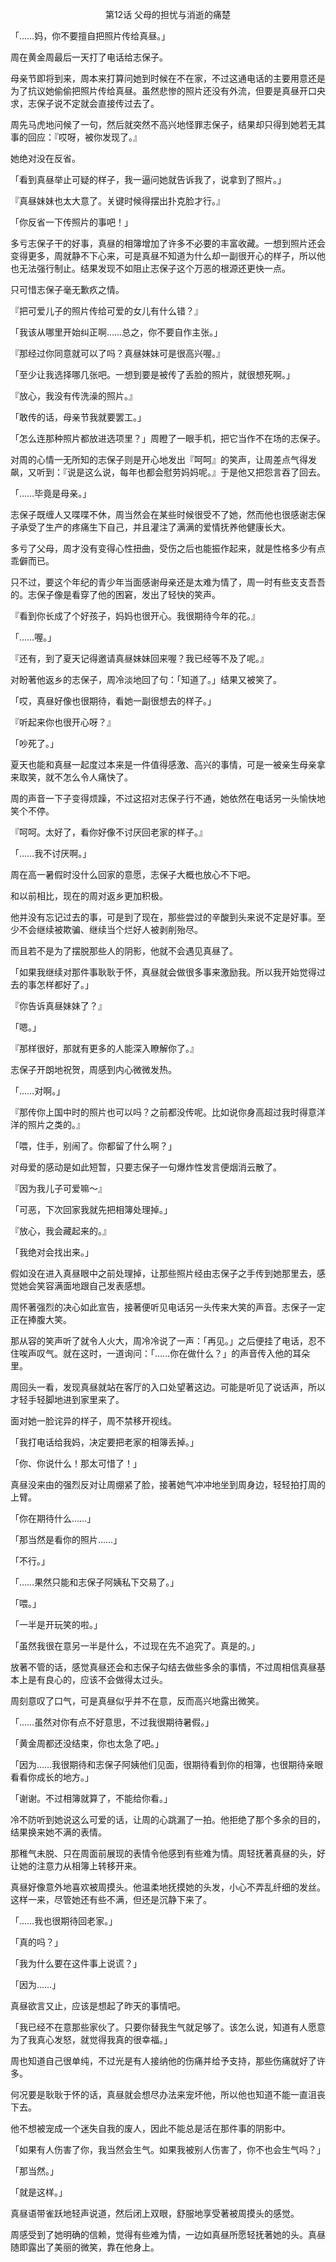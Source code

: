 <p align="center">第12话 父母的担忧与消逝的痛楚</p>

「……妈，你不要擅自把照片传给真昼。」

周在黄金周最后一天打了电话给志保子。

母亲节即将到来，周本来打算问她到时候在不在家，不过这通电话的主要用意还是为了抗议她偷偷把照片传给真昼。虽然悲惨的照片还没有外流，但要是真昼开口央求，志保子说不定就会直接传过去了。

周先马虎地问候了一句，然后就突然不高兴地怪罪志保子，结果却只得到她若无其事的回应：『哎呀，被你发现了。』

她绝对没在反省。

「看到真昼举止可疑的样子，我一逼问她就告诉我了，说拿到了照片。」

『真昼妹妹也太大意了。关键时候得摆出扑克脸才行。』

「你反省一下传照片的事吧！」

多亏志保子干的好事，真昼的相簿增加了许多不必要的丰富收藏。一想到照片还会变得更多，周就静不下心来，可是真昼不知道为什么却一副很开心的样子，所以他也无法强行制止。结果发现不如阻止志保子这个万恶的根源还更快一点。

只可惜志保子毫无歉疚之情。

『把可爱儿子的照片传给可爱的女儿有什么错？』

「我该从哪里开始纠正啊……总之，你不要自作主张。」

『那经过你同意就可以了吗？真昼妹妹可是很高兴喔。』

「至少让我选择哪几张吧。一想到要是被传了丢脸的照片，就很想死啊。」

『放心，我没有传洗澡的照片。』

「敢传的话，母亲节我就要罢工。」

「怎么连那种照片都放进选项里？」周瞪了一眼手机，把它当作不在场的志保子。

对周的心情一无所知的志保子则是开心地发出『呵呵』的笑声，让周差点气得发飙，又听到：『说是这么说，每年也都会慰劳妈妈呢。』于是他又把怨言吞了回去。

「……毕竟是母亲。」

志保子既缠人又喋喋不休，周当然会在某些时候很受不了她，然而他也很感谢志保子承受了生产的疼痛生下自己，并且灌注了满满的爱情抚养他健康长大。

多亏了父母，周才没有变得心性扭曲，受伤之后也能振作起来，就是性格多少有点乖僻而已。

只不过，要这个年纪的青少年当面感谢母亲还是太难为情了，周一时有些支支吾吾的。志保子像是看穿了他的困窘，发出了轻快的笑声。

『看到你长成了个好孩子，妈妈也很开心。我很期待今年的花。』

「……喔。」

『还有，到了夏天记得邀请真昼妹妹回来喔？我已经等不及了呢。』

对盼著他返乡的志保子，周冷淡地回了句：「知道了。」结果又被笑了。

「哎，真昼好像也很期待，看她一副很想去的样子。」

『听起来你也很开心呀？』

「吵死了。」

夏天也能和真昼一起度过本来是一件值得感激、高兴的事情，可是一被亲生母亲拿来取笑，就不怎么令人痛快了。

周的声音一下子变得烦躁，不过这招对志保子行不通，她依然在电话另一头愉快地笑个不停。

『呵呵。太好了，看你好像不讨厌回老家的样子。』

「……我不讨厌啊。」

周在高一暑假时没什么回家的意愿，志保子大概也放心不下吧。

和以前相比，现在的周对返乡更加积极。

他并没有忘记过去的事，可是到了现在，那些尝过的辛酸到头来说不定是好事。至少不会继续被欺骗、继续当个烂好人被剥削殆尽。

而且若不是为了摆脱那些人的阴影，他就不会遇见真昼了。

「如果我继续对那件事耿耿于怀，真昼就会做很多事来激励我。所以我开始觉得过去的事怎样都好了。」

『你告诉真昼妹妹了？』

「嗯。」

『那样很好，那就有更多的人能深入瞭解你了。』

志保子开朗地祝贺，周感到内心微微发热。

「……对啊。」

『那传你上国中时的照片也可以吗？之前都没传呢。比如说你身高超过我时得意洋洋的照片之类的。』

「喂，住手，别闹了。你都留了什么啊？」

对母爱的感动是如此短暂，只要志保子一句爆炸性发言便烟消云散了。

『因为我儿子可爱嘛～』

「可恶，下次回家我就先把相簿处理掉。」

『放心，我会藏起来的。』

「我绝对会找出来。」

假如没在进入真昼眼中之前处理掉，让那些照片经由志保子之手传到她那里去，感觉她会笑容满面地跟自己发表感想。

周怀著强烈的决心如此宣告，接著便听见电话另一头传来大笑的声音。志保子一定正在捧腹大笑。

那从容的笑声听了就令人火大，周冷冷说了一声：「再见。」之后便挂了电话，忍不住唉声叹气。就在这时，一道询问：「……你在做什么？」的声音传入他的耳朵里。

周回头一看，发现真昼就站在客厅的入口处望著这边。可能是听见了说话声，所以才轻手轻脚地进到家里来了。

面对她一脸诧异的样子，周不禁移开视线。

「我打电话给我妈，决定要把老家的相簿丢掉。」

「你、你说什么！那太可惜了！」

真昼没来由的强烈反对让周绷紧了脸，接著她气冲冲地坐到周身边，轻轻拍打周的上臂。

「你在期待什么……」

「那当然是看你的照片……」

「不行。」

「……果然只能和志保子阿姨私下交易了。」

「喂。」

「一半是开玩笑的啦。」

「虽然我很在意另一半是什么，不过现在先不追究了。真是的。」

放著不管的话，感觉真昼还会和志保子勾结去做些多余的事情，不过周相信真昼基本上是有良心的，应该不会做得太过头。

周刻意叹了口气，可是真昼似乎并不在意，反而高兴地露出微笑。

「……虽然对你有点不好意思，不过我很期待暑假。」

「黄金周都还没结束，你也太急了吧。」

「因为……我很期待和志保子阿姨他们见面，很期待看到你的相簿，也很期待亲眼看看你成长的地方。」

「谢谢。不过相簿就算了，不能给你看。」

冷不防听到她说这么可爱的话，让周的心跳漏了一拍。他拒绝了那个多余的目的，结果换来她不满的表情。

那稚气未脱、只在周面前展现的表情令他感到有些难为情。周轻抚著真昼的头，好让她的注意力从相簿上转移开来。

真昼好像意外地喜欢被周摸头。他温柔地抚摸她的头发，小心不弄乱纤细的发丝。这样一来，尽管她还有些不满，但还是沉静下来了。

「……我也很期待回老家。」

「真的吗？」

「我为什么要在这件事上说谎？」

「因为……」

真昼欲言又止，应该是想起了昨天的事情吧。

「我已经不在意那些家伙了。只要你替我生气就足够了。该怎么说，知道有人愿意为了我真心发怒，就觉得我真的很幸福。」

周也知道自己很单纯，不过光是有人接纳他的伤痛并给予支持，那些伤痛就好了许多。

何况要是耿耿于怀的话，真昼就会想尽办法来宠坏他，所以他也知道不能一直沮丧下去。

他不想被宠成一个迷失自我的废人，因此不能总是活在那件事的阴影中。

「如果有人伤害了你，我当然会生气。如果我被别人伤害了，你不也会生气吗？」

「那当然。」

「就是这样。」

真昼语带雀跃地轻声说道，然后闭上双眼，舒服地享受著被周摸头的感觉。

周感受到了她明确的信赖，觉得有些难为情，一边如真昼所愿轻抚著她的头。真昼随即露出了美丽的微笑，靠在他身上。

